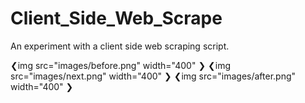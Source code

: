 # Client_Side_Web_Scrape
An experiment with a client side web scraping script.

❮img src="images/before.png" width="400" ❯
❮img src="images/next.png" width="400" ❯
❮img src="images/after.png" width="400" ❯
